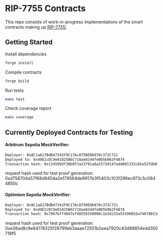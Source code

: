 # RIP-7755 Contracts

This repo consists of work-in-progress implementations of the smart contracts making up [RIP-7755](https://github.com/ethereum/RIPs/pull/31);

## Getting Started

Install dependencies

```bash
forge install
```

Compile contracts

```bash
forge build
```

Run tests

```bash
make test
```

Check coverage report

```bash
make coverage
```

## Currently Deployed Contracts for Testing

#### Arbitrum Sepolia MockVerifier:

```txt
Deployer: 0x8C1a617BdB47342F9C17Ac8750E0b070c372C721
Deployed to: 0x49E2cDC9e81825B6C718ae8244fe0D5b062F4874
Transaction hash: 0x134599df38b0f3a23791a0a25720147add001332c81e52fdb0ffb428619a249b
```

request hash used for test proof generation:
0xd758704a57f68d8454a2e178564de8917b3f5403c103f296ec973c5c0844850c

#### Optimism Sepolia MockVerifier:

```txt
Deployer: 0x8C1a617BdB47342F9C17Ac8750E0b070c372C721
Deployed to: 0x49E2cDC9e81825B6C718ae8244fe0D5b062F4874
Transaction hash: 0x7067bff4047efd8559350008c1b3d233e5539885da7467881349bcc66fb9abba
```

request hash used for test proof generation:
0xe38ad8c9e84178325f28799eb3aaae72551b2eea7920c43d88854edd350719f5
